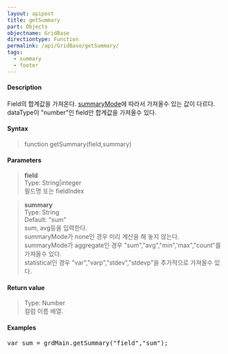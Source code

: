 ```yaml
---
layout: apipost
title: getSummary
part: Objects
objectname: GridBase
directiontype: Function
permalink: /api/GridBase/getSummary/
tags:
  - summary
  - footer
---
```



#### Description

 Field의 합계값을 가져온다. [summaryMode](/api/types/SummaryMode/)에 따라서 가져올수 있는 값이 다르다.  
 dataType이 "number"인 field만 합계값을 가져올수 있다.

#### Syntax

> function getSummary(field,summary)  

#### Parameters

> **field**  
> Type: String\|integer  
> 필드명 또는 fieldIndex  

> **summary**  
> Type: String  
> Default: "sum"  
> sum, avg등을 입력한다.  
> summaryMode가 none인 경우 미리 계산을 해 놓지 않는다.  
> summaryMode가 aggregate인 경우 "sum","avg","min",'max","count"를 가져올수 있다.  
> statistical인 경우 "var","varp","stdev","stdevp"을 추가적으로 가져올수 있다.  

#### Return value

> Type: Number  
> 컬럼 이름 배열.  

#### Examples 

<pre class="prettyprint">
var sum = grdMain.getSummary("field","sum");
</pre>

